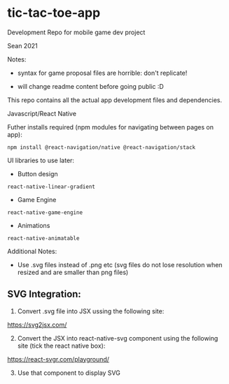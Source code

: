 # tic-tac-toe-app


Development Repo for mobile game dev project 

Sean 2021

Notes:

* syntax for game proposal files are horrible: don't replicate!

* will change readme content before going public :D

This repo contains all the actual app development files and dependencies.

Javascript/React Native

Futher installs required (npm modules for navigating between pages on app):

```npm install @react-navigation/native @react-navigation/stack```

UI libraries to use later:

* Button design
 
 ```react-native-linear-gradient```
 
 * Game Engine
 
 ```react-native-game-engine```
 
 * Animations
 
 ```react-native-animatable```
 
 Additional Notes:
 
 * Use .svg files instead of .png etc (svg files do not lose resolution when resized and are smaller than png files)

## SVG Integration:

1. Convert .svg file into JSX ussing the following site:

https://svg2jsx.com/

2. Convert the JSX into react-native-svg component using the following site (tick the react native box):

https://react-svgr.com/playground/

3. Use that component to display SVG

